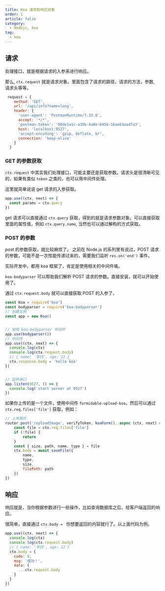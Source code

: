 ```yaml
---
title: Koa 请求和响应对象
order: 1
article: false
category:
  - Nodejs, koa
tag:
  - koa
---
```


## 请求

处理接口，就是根据请求的入参来进行响应。

那么, ``ctx.request`` 就是请求对象。里面包含了请求的路径，请求的方法，参数, 请求头等等。

```javascript
 request = {
    method: 'GET',
    url: '/api/info?name=long',
    header: {
      'user-agent': 'PostmanRuntime/7.33.0',
      accept: '*/*',
      'postman-token': '90de1a1c-a35b-4a8e-b45b-16ae63aa47a3',
      host: 'localhost:9527',
      'accept-encoding': 'gzip, deflate, br',
      connection: 'keep-alive'
    }
  }
```

### GET 的参数获取

``ctx.request`` 中其实我们处理接口，可能主要还是获取参数。请求头是很清晰可见的，如果有类似 `token` 之类的，也可以用中间件处理。

这里就简单说说 get 请求的入参获取。

```javascript
app.use((ctx, next) => {
  const params = ctx.query
})
```

get 请求可以直接通过 `ctx.query` 获取，得到的就是请求参数对象。可以直接获取里面的属性值，例如 `ctx.query.name`, 当然也可以通过解构的方式获取。

### POST 的参数

post 的参数获取，就比较麻烦了。 之前在 Node.js 的系列里有说过，POST 请求的参数，可能不是一次性能传递过来的，需要我们监听 `res.on('end')` 事件。

实际开发中，都用 koa 框架了，肯定是使用相关的中间件咯。

`koa-bodyparser` 可以帮助我们解析 POST 请求的参数。直接安装，就可以开始使用了。

通过 `ctx.request.body` 就可以直接获取 POST 的入参了，

```javascript
const Koa = require('koa')
const bodyparser = require('koa-bodyparser')
// 创建实例
const app = new Koa()


// 使用 koa-bodyparser 中间件
app.use(bodyparser())
// 中间件
app.use((ctx, next) => {
  console.log(ctx)
  console.log(ctx.request.body)
  // { name: '李四', age: 22 }
  ctx.response.body = 'hello koa'
})


// 监听端口
app.listen(9527, () => {
  console.log('start server at 9527')
})
```

如果你上传的是一个文件，使用中间件 `formidable-upload-koa`，然后可以通过 `ctx.req.files['file']` 获取，例如：

```javascript
// 上传图片
router.post('/uploadImage', verifyToken, koaForm(), async (ctx, next) => {
    const file = ctx.req.files['file']
    if (!file) {
        return
    }
    const { size, path, name, type } = file
    ctx.body = await saveFile({
        name,
        type,
        size,
        filePath: path
    })
})
```

## 响应

响应就是，当你根据参数进行一些操作，比如查询数据库之后，给客户端返回的响应。

很简单，直接通过 `ctx.body = ` 你想要返回的内容就行了。以上面代码为例。

```javascript
app.use((ctx, next) => {
  console.log(ctx)
  console.log(ctx.request.body)
  // { name: '李四', age: 22 }
  ctx.body = {
    code: 0,
    msg: '成功！',
    data: {
      ...ctx.request.body
    }
  }
})
```
